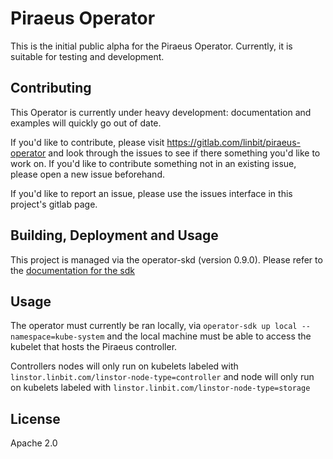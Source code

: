 # Piraeus Operator

This is the initial public alpha for the Piraeus Operator. Currently, it is
suitable for testing and development.

## Contributing

This Operator is currently under heavy development: documentation and examples will quickly
go out of date.

If you'd like to contribute, please visit https://gitlab.com/linbit/piraeus-operator
and look through the issues to see if there something you'd like to work on. If
you'd like to contribute something not in an existing issue, please open a new
issue beforehand.

If you'd like to report an issue, please use the issues interface in this
project's gitlab page.

## Building, Deployment and Usage

This project is managed via the operator-skd (version 0.9.0). Please refer to
the [documentation for the sdk](https://github.com/operator-framework/operator-sdk/tree/v0.9.x)

## Usage

The operator must currently be ran locally, via `operator-sdk up local --namespace=kube-system`
and the local machine must be able to access the kubelet that hosts the Piraeus
controller.

Controllers nodes will only run on kubelets labeled with `linstor.linbit.com/linstor-node-type=controller`
and node will only run on kubelets labeled with `linstor.linbit.com/linstor-node-type=storage`

## License

Apache 2.0
